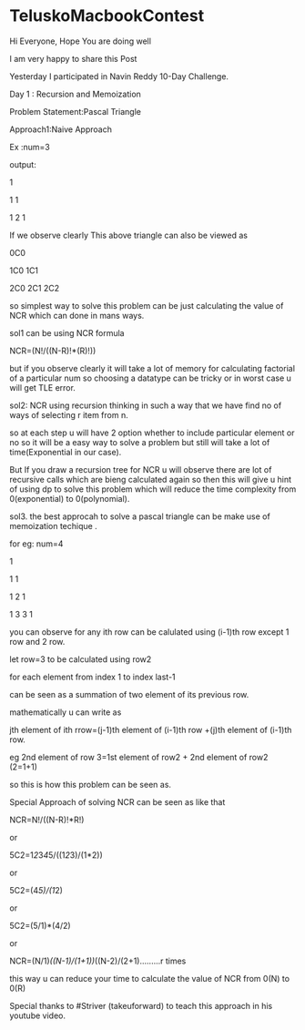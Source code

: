 # TeluskoMacbookContest
Hi Everyone, Hope You are doing well

I am very happy to share this Post

Yesterday I participated in Navin Reddy 10-Day Challenge.

Day 1 : Recursion and Memoization

Problem Statement:Pascal Triangle

Approach1:Naive Approach

Ex :num=3

output:

1

1 1

1 2 1

If we observe clearly This above triangle can also be viewed as

0C0

1C0 1C1

2C0 2C1 2C2

so simplest way to solve this problem can be just calculating the value of NCR which can done in mans ways.



sol1 can be using NCR formula 

NCR=(N!/((N-R)!*(R)!))

but if you observe clearly it will take a lot of memory for calculating factorial of a particular num so choosing a datatype can be tricky or in worst case u will get TLE error.



sol2: NCR using recursion thinking in such a way that we have find no of ways of selecting r item from n.

so at each step u will have 2 option whether to include particular element or no so it will be a easy way to solve a problem but still will take a lot of time(Exponential in our case).

But If you draw a recursion tree for NCR u will observe there are lot of recursive calls which are bieng calculated again so then this will give u hint of using dp to solve this problem which will reduce the time complexity from 0(exponential) to 0(polynomial).



sol3. the best approcah to solve a pascal triangle can be make use of memoization techique .

for eg: num=4

1

1 1

1 2 1

1 3 3 1

you can observe for any ith row can be calulated using (i-1)th row except 1 row and 2 row.



let row=3 to be calculated using row2

for each element from index 1 to index last-1

can be seen as a summation of two element of its previous row.

mathematically u can write as

jth element  of ith rrow=(j-1)th element of (i-1)th row +(j)th element of (i-1)th row.



eg 2nd element of row 3=1st element of row2 + 2nd element of row2 (2=1+1)

so this is how this problem can be seen as.



Special Approach of solving NCR can be seen as like that

NCR=N!/((N-R)!*R!)

or 

5C2=1*2*3*4*5/((1*2*3)/(1*2))

or

5C2=(4*5)/(1*2)

or

5C2=(5/1)*(4/2)

or 

NCR=(N/1)*((N-1)/(1+1))*((N-2)/(2+1).........r times 

this way u can reduce your time to calculate the value of NCR from 0(N) to 0(R)

Special thanks to #Striver (takeuforward) to teach this approach in his youtube video.
